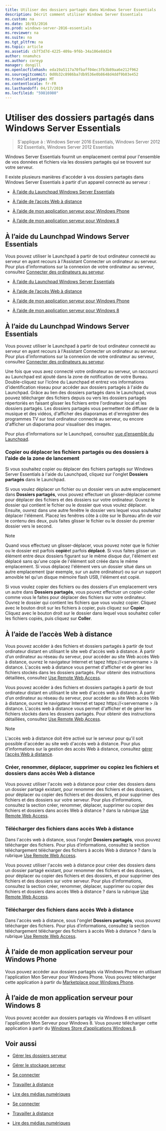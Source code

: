```yaml
---
title: Utiliser des dossiers partagés dans Windows Server Essentials
description: Décrit comment utiliser Windows Server Essentials
ms.custom: na
ms.date: 10/03/2016
ms.prod: windows-server-2016-essentials
ms.reviewer: na
ms.suite: na
ms.tgt_pltfrm: na
ms.topic: article
ms.assetid: cb7f3d7d-4225-409a-9f6b-34a106e8dd24
author: nnamuhcs
ms.author: coreyp
manager: dongill
ms.openlocfilehash: eda19a5117a70fbaff04ec3fb3b89aa6e212f962
ms.sourcegitcommit: 0d0b32c8986ba7db9536e0b8648d4ddf9b03e452
ms.translationtype: MT
ms.contentlocale: fr-FR
ms.lasthandoff: 04/17/2019
ms.locfileid: "59816980"
---
```

# <a name="use-shared-folders-in-windows-server-essentials"></a>Utiliser des dossiers partagés dans Windows Server Essentials

>S'applique à : Windows Server 2016 Essentials, Windows Server 2012 R2 Essentials, Windows Server 2012 Essentials
  
 Windows Server Essentials fournit un emplacement central pour l'ensemble de vos données et fichiers via les dossiers partagés qui se trouvent sur votre serveur.  
  
 Il existe plusieurs manières d'accéder à vos dossiers partagés dans Windows Server Essentials à partir d'un appareil connecté au serveur :  
  

-   [À l’aide du Launchpad Windows Server Essentials](Use-Shared-Folders-in-Windows-Server-Essentials.md#BKMK_UsingLaunchpad)  
  
-   [À l’aide de l’accès Web à distance](Use-Shared-Folders-in-Windows-Server-Essentials.md#BKMK_UsingRWA)  
  
-   [À l’aide de mon application serveur pour Windows Phone](Use-Shared-Folders-in-Windows-Server-Essentials.md#BKMK_Phone)  
  
-   [À l’aide de mon application serveur pour Windows 8](Use-Shared-Folders-in-Windows-Server-Essentials.md#BKMK_App)  
  
##  <a name="BKMK_UsingLaunchpad"></a> À l’aide du Launchpad Windows Server Essentials  
 Vous pouvez utiliser le Launchpad à partir de tout ordinateur connecté au serveur en ayant recours à l'Assistant Connecter un ordinateur au serveur. Pour plus d'informations sur la connexion de votre ordinateur au serveur, consultez [Connecter des ordinateurs au serveur](Get-Connected-in-Windows-Server-Essentials.md#BKMK_9).  

-   [À l’aide du Launchpad Windows Server Essentials](../use/Use-Shared-Folders-in-Windows-Server-Essentials.md#BKMK_UsingLaunchpad)  
  
-   [À l’aide de l’accès Web à distance](../use/Use-Shared-Folders-in-Windows-Server-Essentials.md#BKMK_UsingRWA)  
  
-   [À l’aide de mon application serveur pour Windows Phone](../use/Use-Shared-Folders-in-Windows-Server-Essentials.md#BKMK_Phone)  
  
-   [À l’aide de mon application serveur pour Windows 8](../use/Use-Shared-Folders-in-Windows-Server-Essentials.md#BKMK_App)  
  
##  <a name="BKMK_UsingLaunchpad"></a> À l’aide du Launchpad Windows Server Essentials  
 Vous pouvez utiliser le Launchpad à partir de tout ordinateur connecté au serveur en ayant recours à l'Assistant Connecter un ordinateur au serveur. Pour plus d'informations sur la connexion de votre ordinateur au serveur, consultez [Connecter des ordinateurs au serveur](../use/Get-Connected-in-Windows-Server-Essentials.md#BKMK_9).  

  
 Une fois que vous avez connecté votre ordinateur au serveur, un raccourci au Launchpad est ajouté dans la zone de notification de votre Bureau. Double-cliquez sur l'icône du Launchpad et entrez vos informations d'identification réseau pour accéder aux dossiers partagés à l'aide du Launchpad. Grâce au lien des dossiers partagés dans le Launchpad, vous pouvez télécharger des fichiers depuis ou vers les dossiers partagés répertoriés en faisant glisser les fichiers entre l'ordinateur local et les dossiers partagés. Les dossiers partagés vous permettent de diffuser de la musique et des vidéos, d'afficher des diaporamas et d'enregistrer des programmes TV sur tout ordinateur connecté au serveur, ou encore d'afficher un diaporama pour visualiser des images.  
  
 Pour plus d’informations sur le Launchpad, consultez [vue d’ensemble du Launchpad](../manage/Overview-of-the-Launchpad-in-Windows-Server-Essentials.md).  
  
###  <a name="BKMK_Launchpad"></a> Copier ou déplacer les fichiers partagés ou des dossiers à l’aide de la zone de lancement  
 Si vous souhaitez copier ou déplacer des fichiers partagés sur Windows Server Essentials à l'aide du Launchpad, cliquez sur l'onglet **Dossiers partagés** dans le Launchpad.  
  
 Si vous voulez déplacer un fichier ou un dossier vers un autre emplacement dans **Dossiers partagés**, vous pouvez effectuer un glisser-déplacer comme pour déplacer des fichiers et des dossiers sur votre ordinateur. Ouvrez le dossier qui contient le fichier ou le dossier que vous voulez déplacer. Ensuite, ouvrez dans une autre fenêtre le dossier vers lequel vous souhaitez déplacer l'élément. Placez les fenêtres côte à côte sur le Bureau afin de voir le contenu des deux, puis faites glisser le fichier ou le dossier du premier dossier vers le second.  
  
> [!NOTE]
>  Quand vous effectuez un glisser-déplacer, vous pouvez noter que le fichier ou le dossier est parfois **copié**et parfois **déplacé**. Si vous faites glisser un élément entre deux dossiers figurant sur le même disque dur, l'élément est déplacé sans qu'une copie de l'élément soit créée dans le même emplacement. Si vous déplacez l'élément vers un dossier situé dans un autre emplacement (par exemple, sur un autre ordinateur) ou sur un support amovible tel qu'un disque mémoire flash USB, l'élément est copié.  
  
 Si vous voulez copier des fichiers ou des dossiers d'un emplacement vers un autre dans **Dossiers partagés**, vous pouvez effectuer un copier-coller comme vous le faites pour déplacer des fichiers sur votre ordinateur. Ouvrez le dossier qui contient les fichiers que vous voulez copier. Cliquez avec le bouton droit sur les fichiers à copier, puis cliquez sur **Copier**. Cliquez avec le bouton droit sur le dossier dans lequel vous souhaitez coller les fichiers copiés, puis cliquez sur **Coller**.  
  
##  <a name="BKMK_UsingRWA"></a> À l’aide de l’accès Web à distance  

 Vous pouvez accéder à des fichiers et dossiers partagés à partir de tout ordinateur distant en utilisant le site web d'accès web à distance. À partir d’un ordinateur au réseau du serveur, pour accéder au site Web accès Web à distance, ouvrez le navigateur Internet et tapez https://<servername \> /à distance. L'accès web à distance vous permet d'afficher et de gérer les fichiers stockés dans les dossiers partagés. Pour obtenir des instructions détaillées, consultez [Use Remote Web Access](Use-Remote-Web-Access-in-Windows-Server-Essentials.md).  

 Vous pouvez accéder à des fichiers et dossiers partagés à partir de tout ordinateur distant en utilisant le site web d'accès web à distance. À partir d’un ordinateur au réseau du serveur, pour accéder au site Web accès Web à distance, ouvrez le navigateur Internet et tapez https://<servername \> /à distance. L'accès web à distance vous permet d'afficher et de gérer les fichiers stockés dans les dossiers partagés. Pour obtenir des instructions détaillées, consultez [Use Remote Web Access](../use/Use-Remote-Web-Access-in-Windows-Server-Essentials.md).  

  
> [!NOTE]
>  L'accès web à distance doit être activé sur le serveur pour qu'il soit possible d'accéder au site web d'accès web à distance. Pour plus d’informations sur la gestion des accès Web à distance, consultez [gérer l’accès Web à distance](../manage/Manage-Remote-Web-Access-in-Windows-Server-Essentials.md).  
  
###  <a name="BKMK_2"></a> Créer, renommer, déplacer, supprimer ou copiez les fichiers et dossiers dans accès Web à distance  

 Vous pouvez utiliser l'accès web à distance pour créer des dossiers dans un dossier partagé existant, pour renommer des fichiers et des dossiers, pour déplacer ou copier des fichiers et des dossiers, et pour supprimer des fichiers et des dossiers sur votre serveur. Pour plus d’informations, consultez la section créer, renommer, déplacer, supprimer ou copier des fichiers et dossiers dans accès Web à distance ? dans la rubrique [Use Remote Web Access](Use-Remote-Web-Access-in-Windows-Server-Essentials.md).  
  
###  <a name="BKMK_3"></a> Télécharger des fichiers dans accès Web à distance  
 Dans l'accès web à distance, sous l'onglet **Dossiers partagés**, vous pouvez télécharger des fichiers. Pour plus d’informations, consultez la section téléchargement télécharger des fichiers à accès Web à distance ? dans la rubrique [Use Remote Web Access](Use-Remote-Web-Access-in-Windows-Server-Essentials.md).  

 Vous pouvez utiliser l'accès web à distance pour créer des dossiers dans un dossier partagé existant, pour renommer des fichiers et des dossiers, pour déplacer ou copier des fichiers et des dossiers, et pour supprimer des fichiers et des dossiers sur votre serveur. Pour plus d’informations, consultez la section créer, renommer, déplacer, supprimer ou copier des fichiers et dossiers dans accès Web à distance ? dans la rubrique [Use Remote Web Access](../use/Use-Remote-Web-Access-in-Windows-Server-Essentials.md).  
  
###  <a name="BKMK_3"></a> Télécharger des fichiers dans accès Web à distance  
 Dans l'accès web à distance, sous l'onglet **Dossiers partagés**, vous pouvez télécharger des fichiers. Pour plus d’informations, consultez la section téléchargement télécharger des fichiers à accès Web à distance ? dans la rubrique [Use Remote Web Access](../use/Use-Remote-Web-Access-in-Windows-Server-Essentials.md).  

  
##  <a name="BKMK_Phone"></a> À l’aide de mon application serveur pour Windows Phone  
 Vous pouvez accéder aux dossiers partagés via Windows Phone en utilisant l'application Mon Serveur pour Windows Phone. Vous pouvez télécharger cette application à partir du [Marketplace pour Windows Phone](http://www.windowsphone.com/apps/6c2f98d5-6fcf-4e1d-b8b1-cde62ea1a94a).  
  
##  <a name="BKMK_App"></a> À l’aide de mon application serveur pour Windows 8  
 Vous pouvez accéder aux dossiers partagés via Windows 8 en utilisant l'application Mon Serveur pour Windows 8. Vous pouvez télécharger cette application à partir du [Windows Store d’applications Windows 8](https://windows.microsoft.com/windows-8/apps).  
  
## <a name="see-also"></a>Voir aussi  
  
-   [Gérer les dossiers serveur](../manage/Manage-Server-Folders-in-Windows-Server-Essentials.md)  
  
-   [Gérer le stockage serveur](../manage/Manage-Server-Storage-in-Windows-Server-Essentials.md)  
  

-   [Se connecter](Get-Connected-in-Windows-Server-Essentials.md)  
  
-   [Travailler à distance](Work-Remotely-in-Windows-Server-Essentials.md)  
  
-   [Lire des médias numériques](Play-Digital-Media-in-Windows-Server-Essentials.md)

-   [Se connecter](../use/Get-Connected-in-Windows-Server-Essentials.md)  
  
-   [Travailler à distance](../use/Work-Remotely-in-Windows-Server-Essentials.md)  
  
-   [Lire des médias numériques](../use/Play-Digital-Media-in-Windows-Server-Essentials.md)

